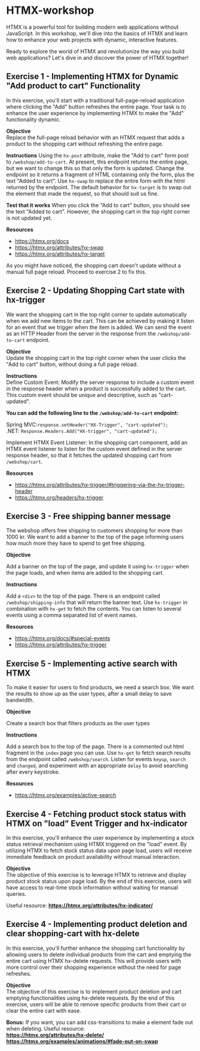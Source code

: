 # HTMX-workshop

HTMX is a powerful tool for building modern web applications without JavaScript.
In this workshop, we'll dive into the basics of HTMX and learn how to enhance your web projects with dynamic,
interactive features.

Ready to explore the world of HTMX and revolutionize the way you build web applications? Let's dive in and discover the
power of HTMX together!

## Exercise 1 - Implementing HTMX for Dynamic "Add product to cart" Functionality

In this exercise, you'll start with a traditional full-page-reload application where clicking the "Add" button refreshes
the entire page. Your task is to enhance the user experience by implementing HTMX to make the "Add" functionality
dynamic.

**Objective**  
Replace the full-page reload behavior with an HTMX request that adds a product to the shopping cart without refreshing
the entire page.

**Instructions**
Using the `hx-post` attribute, make the "Add to cart" form post to `/webshop/add-to-cart`. At present, this endpoint
returns the entire page, but we want to change this so that only the form is updated. Change the endpoint so it returns
a fragment of HTML containing only the form, plus the text "Added to cart". Use `hx-swap` to replace the entire form
with the html returned by the endpoint. The default behavior for `hx-target` is to swap out the element that made the
request, so that should suit us fine.

**Test that it works**
When you click the "Add to cart" button, you should see the text "Added to cart". However, the shopping cart in the
top right corner is not updated yet.

**Resources**

- https://htmx.org/docs
- https://htmx.org/attributes/hx-swap
- https://htmx.org/attributes/hx-target

As you might have noticed, the shopping cart doesn't update without a manual full page reload. Proceed to exercise 2 to
fix this.

## Exercise 2 - Updating Shopping Cart state with hx-trigger

We want the shopping cart in the top right corner to update automatically when we add new items to the cart.
This can be achieved by making it listen for an event that we trigger when the item is added. We can send the event
as an HTTP Header from the server in the response from the `/webshop/add-to-cart` endpoint.

**Objective**  
Update the shopping cart in the top right corner when the user clicks the "Add to cart" button, without doing a full
page reload.

**Instructions**  
Define Custom Event: Modify the server response to include a custom event in the response header when a product is
successfully added to the cart. This custom event should be unique and descriptive, such as "cart-updated".

**You can add the following line to the ```/webshop/add-to-cart``` endpoint:**

Spring MVC:```response.setHeader("HX-Trigger", "cart-updated");```  
.NET: ```Response.Headers.Add("HX-trigger", "cart-updated");```

Implement HTMX Event Listener: In the shopping cart component, add an HTMX event listener to listen for the custom event
defined in the server response header, so that it fetches the updated shopping cart from `/webshop/cart`.

**Resources**

- https://htmx.org/attributes/hx-trigger/#triggering-via-the-hx-trigger-header
- https://htmx.org/headers/hx-trigger

## Exercise 3 - Free shipping banner message

The webshop offers free shipping to customers shopping for more than 1000 kr. We want to add a banner to the top of
the page informing users how much more they have to spend to get free shipping.

**Objective**

Add a banner on the top of the page, and update it using `hx-trigger` when the page loads, and when items are added
to the shopping cart.

**Instructions**

Add a `<div>` to the top of the page. There is an endpoint called `/webshop/shipping-info` that will return the banner
text. Use `hx-trigger` in combination with `hx-get` to fetch the contents. You can listen to several events
using a comma separated list of event names.

**Resources**

- https://htmx.org/docs/#special-events
- https://htmx.org/attributes/hx-trigger

## Exercise 5 - Implementing active search with HTMX

To make it easier for users to find products, we need a search box. We want the results to show up as the user types,
after a small delay to save bandwidth.

**Objective**

Create a search box that filters products as the user types

**Instructions**

Add a search box to the top of the page. There is a commented out html fragment in the `index` page you can use. Use
`hx-get` to fetch search results from the endpoint called `/webshop/search`. Listen for events `keyup`, `search` 
and `changed`, and experiment with an appropriate `delay` to avoid searching after every keystroke. 

**Resources**

- https://htmx.org/examples/active-search

## Exercise 4 - Fetching product stock status with HTMX on "load" Event Trigger and hx-indicator

In this exercise, you'll enhance the user experience by implementing a stock status retrieval mechanism using HTMX
triggered on the "load" event. By utilizing HTMX to fetch stock status data upon page load, users will receive immediate
feedback on product availability without manual interaction.

**Objective**  
The objective of this exercise is to leverage HTMX to retrieve and display product stock status upon page load. By the
end of this exercise, users will have access to real-time stock information without waiting for manual queries.

Useful resource: **https://htmx.org/attributes/hx-indicator/**

## Exercise 4 - Implementing product deletion and clear shopping-cart with hx-delete

In this exercise, you'll further enhance the shopping cart functionality by allowing users to delete individual products
from the cart and emptying the entire cart using HTMX hx-delete requests. This will provide users with more control over
their shopping experience without the need for page refreshes.

**Objective**  
The objective of this exercise is to implement product deletion and cart emptying functionalities using hx-delete
requests. By the end of this exercise, users will be able to remove specific products from their cart or clear the
entire cart with ease.

**Bonus:** If you want, you can add css-transitions to make a element fade out when deleting.
Useful resource:   
**https://htmx.org/attributes/hx-delete/**  
**https://htmx.org/examples/animations/#fade-out-on-swap**
